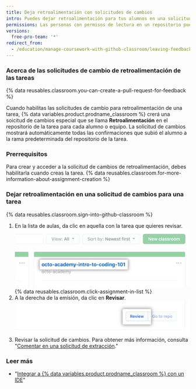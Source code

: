 ```yaml
---
title: Deja retroalimentación con solicitudes de cambios
intro: Puedes dejar retroalimentación para tus alumnos en una solicitud de cambio especial dentro del repositorio de cada tarea.
permissions: Las personas con permisos de lectura en un repositorio pueden dejar retroalimentación en una solicitud de cambios del repositorio.
versions:
  free-pro-team: '*'
redirect_from:
  - /education/manage-coursework-with-github-classroom/leaving-feedback-in-github
---
```


### Acerca de las solicitudes de cambio de retroalimentación de las tareas

{% data reusables.classroom.you-can-create-a-pull-request-for-feedback %}

Cuando habilitas las solicitudes de cambio para retroalimentación de una tarea, {% data variables.product.prodname_classroom %} crerá una soicitud de cambios especial que se llama **Retroalimentación** en el repositorio de la tarea para cada alumno o equipo. La solicitud de cambios mostrará automáticamente todas las confirmaciones que subió el alumno a la rama predeterminada del repositorio de la tarea.

### Prerrequisitos

Para crear y acceder a la solicitud de cambios de retroalimentación, debes habilitarla cuando creas la tarea. {% data reusables.classroom.for-more-information-about-assignment-creation %}

### Dejar retroalimentación en una solicitud de cambios para una tarea

{% data reusables.classroom.sign-into-github-classroom %}
1. En la lista de aulas, da clic en aquella con la tarea que quieres revisar. ![Aula en la lista de aulas de una organización](/assets/images/help/classroom/click-classroom-in-list.png)
{% data reusables.classroom.click-assignment-in-list %}
1. A la derecha de la emisión, da clic en **Revisar**. ![Botón de revisar para la tarea en una lista de emisiones de una tarea](/assets/images/help/classroom/assignments-click-review-button.png)
1. Revisar la solicitud de cambios. Para obtener más información, consulta "[Comentar en una solicitud de extracción](/github/collaborating-with-issues-and-pull-requests/commenting-on-a-pull-request)."

### Leer más

- "[Integrar a {% data variables.product.prodname_classroom %} con un IDE](/education/manage-coursework-with-github-classroom/integrate-github-classroom-with-an-ide)"
